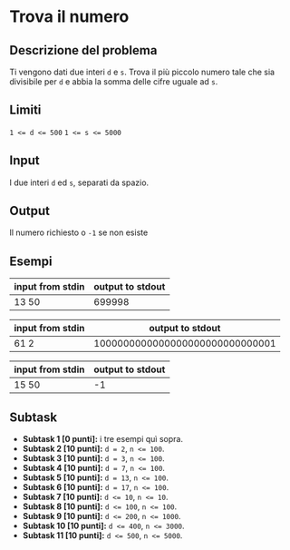 # Trova il numero

## Descrizione del problema

Ti vengono dati due interi `d` e `s`. Trova il più piccolo numero tale che sia divisibile per `d` e abbia la somma delle cifre uguale ad `s`.


## Limiti
`1 <= d <= 500`
`1 <= s <= 5000`

## Input
I due interi `d` ed `s`, separati da spazio.

## Output

Il numero richiesto o `-1` se non esiste

## Esempi

|input from stdin | output to stdout |
|------|--------|
|13  50| 699998 |

|input from stdin | output to stdout |
|-----|---------------------------------|
|61  2| 1000000000000000000000000000001 |

|input from stdin | output to stdout |
|------|---------------------------------|
|15  50| -1 |

## Subtask
- **Subtask 1 [0 punti]:** i tre esempi quì sopra.
- **Subtask 2 [10 punti]:** `d = 2`, `n <= 100`.
- **Subtask 3 [10 punti]:** `d = 3`, `n <= 100`.
- **Subtask 4 [10 punti]:** `d = 7`, `n <= 100`.
- **Subtask 5 [10 punti]:** `d = 13`, `n <= 100`.
- **Subtask 6 [10 punti]:** `d = 17`, `n <= 100`.
- **Subtask 7 [10 punti]:** `d <= 10`, `n <= 10`.
- **Subtask 8 [10 punti]:** `d <= 100`, `n <= 100`.
- **Subtask 9 [10 punti]:** `d <= 200`, `n <= 1000`.
- **Subtask 10 [10 punti]:** `d <= 400`, `n <= 3000`.
- **Subtask 11 [10 punti]:** `d <= 500`, `n <= 5000`.
